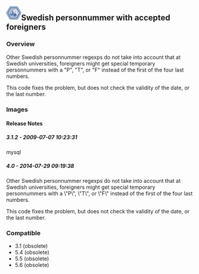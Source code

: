 ## <img src='./logo.jpg' width='40' height='40'>Swedish personnummer with accepted foreigners

### Overview
Other Swedish personnummer regexps do not take into account that at Swedish universities, foreigners might get special temporary personnummers with a "P", "T", or "F" instead of the first of the four last numbers.

This code fixes the problem, but does not check the validity of the date, or the last number.
### Images




#### Release Notes

##### 3.1.2 - 2009-07-07 10:23:31
mysql
##### 4.0 - 2014-07-29 09:19:38
Other Swedish personnummer regexps do not take into account that at Swedish universities, foreigners might get special temporary personnummers with a \\"P\\", \\"T\\", or \\"F\\" instead of the first of the four last numbers.

This code fixes the problem, but does not check the validity of the date, or the last number.
### Compatible
 -  3.1 (obsolete)
 -   5.4 (obsolete)
 -   5.5 (obsolete)
 -   5.6 (obsolete)